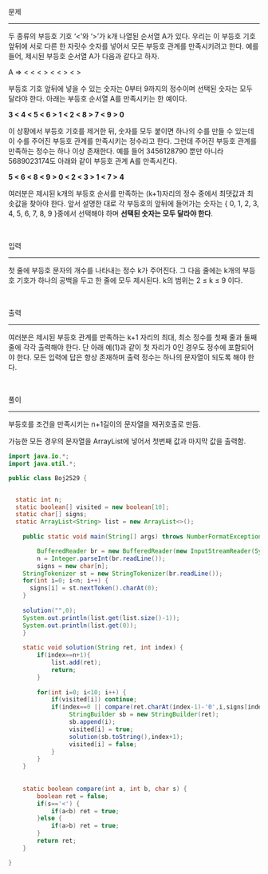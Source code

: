 문제

---

두 종류의 부등호 기호 ‘<’와 ‘>’가 k개 나열된 순서열  A가 있다. 우리는 이 부등호 기호 앞뒤에 서로 다른 한 자릿수 숫자를 넣어서 모든 부등호 관계를 만족시키려고 한다. 예를 들어, 제시된 부등호 순서열 A가 다음과 같다고 하자. 

A =>  < < < > < < > < >

부등호 기호 앞뒤에 넣을 수 있는 숫자는 0부터 9까지의 정수이며 선택된 숫자는 모두 달라야 한다. 아래는 부등호 순서열 A를 만족시키는 한 예이다. 

**3 < 4 < 5 < 6 > 1 < 2 < 8 > 7 < 9 > 0**

이 상황에서 부등호 기호를 제거한 뒤, 숫자를 모두 붙이면 하나의 수를 만들 수 있는데 이 수를 주어진 부등호 관계를 만족시키는 정수라고 한다. 그런데 주어진 부등호 관계를 만족하는 정수는 하나 이상 존재한다. 예를 들어 3456128790 뿐만 아니라 5689023174도 아래와 같이 부등호 관계 A를 만족시킨다. 

**5 < 6 < 8 < 9 > 0 < 2 < 3 > 1 < 7 > 4**

여러분은 제시된 k개의 부등호 순서를 만족하는 (k+1)자리의 정수 중에서 최댓값과 최솟값을 찾아야 한다. 앞서 설명한 대로 각 부등호의 앞뒤에 들어가는 숫자는 { 0, 1, 2, 3, 4, 5, 6, 7, 8, 9 }중에서 선택해야 하며 **선택된 숫자는 모두 달라야 한다**. 

<br>

입력

---

첫 줄에 부등호 문자의 개수를 나타내는 정수 k가 주어진다. 그 다음 줄에는 k개의 부등호 기호가 하나의 공백을 두고 한 줄에 모두 제시된다. k의 범위는 2 ≤ k ≤ 9 이다. 

<br>

출력

----

여러분은 제시된 부등호 관계를 만족하는 k+1 자리의 최대, 최소 정수를 첫째 줄과 둘째 줄에 각각 출력해야 한다. 단 아래 예(1)과 같이 첫 자리가 0인 경우도 정수에 포함되어야 한다. 모든 입력에 답은 항상 존재하며 출력 정수는 하나의 문자열이 되도록 해야 한다. 

<br>

풀이

---

부등호를 조건을 만족시키는 n+1길이의 문자열을 재귀호출로 만듬.

가능한 모든 경우의 문자열을 ArrayList에 넣어서 첫번째 값과 마지막 값을 출력함.

```java
import java.io.*;
import java.util.*;

public class Boj2529 {


  static int n;
  static boolean[] visited = new boolean[10];
  static char[] signs;
  static ArrayList<String> list = new ArrayList<>();
	
	public static void main(String[] args) throws NumberFormatException, IOException {

		BufferedReader br = new BufferedReader(new InputStreamReader(System.in));
		n = Integer.parseInt(br.readLine());
		signs = new char[n];
    StringTokenizer st = new StringTokenizer(br.readLine());
    for(int i=0; i<n; i++) {
      signs[i] = st.nextToken().charAt(0);
    }
      
    solution("",0);
    System.out.println(list.get(list.size()-1));
    System.out.println(list.get(0)); 
	}
	
	static void solution(String ret, int index) {
		if(index==n+1){
			list.add(ret);
			return;
		}
		
		for(int i=0; i<10; i++) {
			if(visited[i]) continue; 
			if(index==0 || compare(ret.charAt(index-1)-'0',i,signs[index-1])) {
				 StringBuilder sb = new StringBuilder(ret);
				 sb.append(i);
				 visited[i] = true;
				 solution(sb.toString(),index+1);
				 visited[i] = false;
			}
		}
	}
	
	
	static boolean compare(int a, int b, char s) {
		boolean ret = false;
		if(s=='<') {
			if(a<b) ret = true;
		}else {
			if(a>b) ret = true;
		}
		return ret;
	}

}
```
